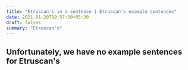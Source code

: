 ```yaml
---
title: "Etruscan's in a sentence | Etruscan's example sentences"
date: 2021-01-20T19:57:50+05:30
draft: falses
summary: "Etruscan's"
---
```

## Unfortunately, we have no example sentences for Etruscan's                 
